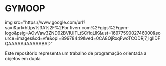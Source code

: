 # GYMOOP
<p> img src="https://www.google.com/url?sa=i&url=https%3A%2F%2Fbr.fiverr.com%2Fgigs%2Fgym-logo&psig=AOvVaw3ZND92BVIUITLtSCfIqLlK&ust=1697759002746000&source=images&cd=vfe&opi=89978449&ved=0CA8QjRxqFwoTCODRj7_lgIIDFQAAAAAdAAAAABAD"</p>
Este repositório representa um trabalho de programação orientada a objetos em dupla
